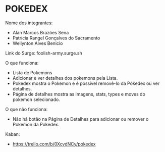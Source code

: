 # POKEDEX

Nome dos integrantes: 
- Alan Marcos Brazões Sena
- Patrícia Rangel Gonçalves do Sacramento
- Wellynton Alves Benicio

Link do Surge: foolish-army.surge.sh

O que funciona:
- Lista de Pokemons
- Adicionar e ver detalhes dos pokemons pela Lista.
- Pokedex mostra o Pokemon e é possível removê-lo da Pokedex ou ver detalhes.
- Página de detalhes mostra as imagens, stats, types e moves do pokemon selecionado.

O que não funciona: 
- Não há botão na Página de Detalhes para adicionar ou remover o Pokemon da Pokedex.

Kaban:
- https://trello.com/b/0XcvdNCy/pokedex
